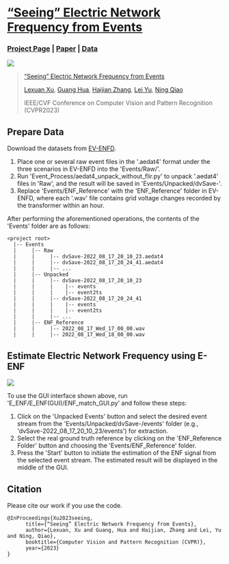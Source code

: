# [“Seeing” Electric Network Frequency from Events](https://xlx-creater.github.io/E-ENF/)

### [Project Page](https://xlx-creater.github.io/E-ENF/) | [Paper](https://arxiv.org/pdf/2305.02597.pdf) | [Data](https://whueducn-my.sharepoint.com/:f:/g/personal/2018302120267_whu_edu_cn/En7DQ7Sg-KhIjeHlphDd1sIBA7alS2xg6UqKfbWf0E-3Zg?e=9aDKcG)

<img src='https://github.com/xlx-creater/E-ENF/blob/main/Illustration.png'/> 

> [“Seeing” Electric Network Frequency from Events](https://xlx-creater.github.io/E-ENF/) 
>
>  [Lexuan Xu](https://scholar.google.com.hk/citations?hl=zh-CN&user=g3itm8IAAAAJ), [Guang Hua](https://ghua-ac.github.io/), [Haijian Zhang](https://scholar.google.com/citations?user=cEWbejoAAAAJ&hl=zh-CN&oi=ao), [Lei Yu](https://scholar.google.com/citations?user=Klc_GHUAAAAJ&hl=zh-CN), [Ning Qiao](https://scholar.google.com/citations?user=e7FIdOMAAAAJ&hl=zh-CN&oi=ao)
>
> IEEE/CVF Conference on Computer Vision and Pattern Recognition (CVPR2023)


## Prepare Data

Download the datasets from [EV-ENFD](https://whueducn-my.sharepoint.com/:f:/g/personal/2018302120267_whu_edu_cn/En7DQ7Sg-KhIjeHlphDd1sIBA7alS2xg6UqKfbWf0E-3Zg?e=9aDKcG).


1. Place one or several raw event files in the '.aedat4' format under the three scenarios in EV-ENFD into the 'Events/Raw/'.
2. Run 'Event_Process/aedat4_unpack_without_flir.py' to unpack '.aedat4' files in 'Raw', and the result will be saved in 'Events/Unpacked/dvSave-'.
3. Replace 'Events/ENF_Reference' with the 'ENF_Reference' folder in EV-ENFD, where each '.wav' file contains grid voltage changes recorded by the transformer within an hour.


After performing the aforementioned operations, the contents of the 'Events' folder are as follows:
```
<project root>
  |-- Events
  |     |-- Raw
  |     |     |-- dvSave-2022_08_17_20_10_23.aedat4
  |     |     |-- dvSave-2022_08_17_20_24_41.aedat4
  |     |     |-- ...
  |     |-- Unpacked
  |     |     |-- dvSave-2022_08_17_20_10_23
  |     |     |    |-- events
  |     |     |    |-- event2ts
  |     |     |-- dvSave-2022_08_17_20_24_41
  |     |     |    |-- events
  |     |     |    |-- event2ts
  |     |     |-- ...     
  |     |-- ENF_Reference
  |     |     |-- 2022_08_17_Wed_17_00_00.wav
  |     |     |-- 2022_08_17_Wed_18_00_00.wav
```


## Estimate Electric Network Frequency using E-ENF

<img src='https://github.com/xlx-creater/E-ENF/blob/main/GUI.png' />

To use the GUI interface shown above, run 'E_ENF/E_ENF(GUI)/ENF_match_GUI.py' and follow these steps:

1. Click on the 'Unpacked Events' button and select the desired event stream from the 'Events/Unpacked/dvSave-/events' folder (e.g., 'dvSave-2022_08_17_20_10_23/events') for extraction.
2. Select the real ground truth reference by clicking on the 'ENF_Reference Folder' button and choosing the 'Events/ENF_Reference' folder.
3. Press the 'Start' button to initiate the estimation of the ENF signal from the selected event stream. The estimated result will be displayed in the middle of the GUI.


## Citation

Please cite our work if you use the code.

```
@InProceedings{Xu2023seeing,
      title={“Seeing” Electric Network Frequency from Events},
      author={Lexuan, Xu and Guang, Hua and Haijian, Zhang and Lei, Yu and Ning, Qiao},
      booktitle={Computer Vision and Pattern Recognition (CVPR)},
      year={2023}
}
```
